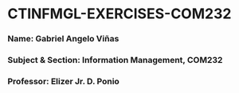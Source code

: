 # CTINFMGL-EXERCISES-COM232
### Name: Gabriel Angelo Viñas 
### Subject & Section: Information Management, COM232 
### Professor: Elizer Jr. D. Ponio  
